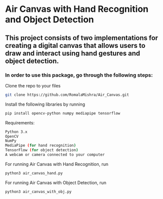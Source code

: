 # Air Canvas with Hand Recognition and Object Detection
## This project consists of two implementations for creating a digital canvas that allows users to draw and interact using hand gestures and object detection. 

### In order to use this package, go through the following steps:

Clone the repo to your files
```bash
git clone https://github.com/RomalaMishra/Air_Canvas.git
```

Install the following libraries by running
```bash
pip install opencv-python numpy mediapipe tensorflow
```

Requirements:
```bash
Python 3.x
OpenCV
NumPy
MediaPipe (for hand recognition)
TensorFlow (for object detection)
A webcam or camera connected to your computer
```

For running Air Canvas with Hand Recognition, 
run
```bash
python3 air_canvas_hand.py
```
For running Air Canvas with Object Detection, 
run
```bash
python3 air_canvas_with_obj.py
```

